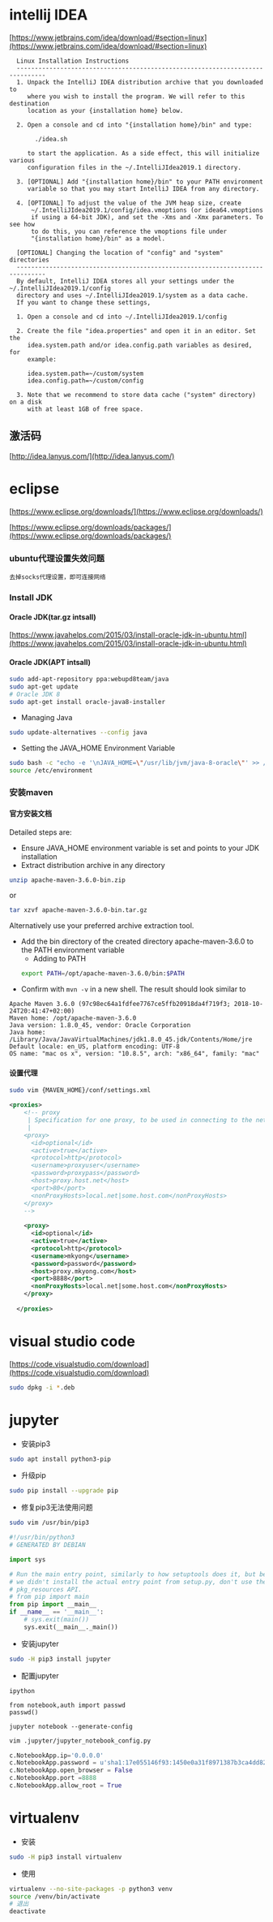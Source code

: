 # intellij IDEA

[https://www.jetbrains.com/idea/download/#section=linux](https://www.jetbrains.com/idea/download/#section=linux)

	  Linux Installation Instructions
	  ------------------------------------------------------------------------------
	  1. Unpack the IntelliJ IDEA distribution archive that you downloaded to
	     where you wish to install the program. We will refer to this destination
	     location as your {installation home} below.

	  2. Open a console and cd into "{installation home}/bin" and type:

	       ./idea.sh

	     to start the application. As a side effect, this will initialize various
	     configuration files in the ~/.IntelliJIdea2019.1 directory.

	  3. [OPTIONAL] Add "{installation home}/bin" to your PATH environment
	     variable so that you may start IntelliJ IDEA from any directory.

	  4. [OPTIONAL] To adjust the value of the JVM heap size, create
	      ~/.IntelliJIdea2019.1/config/idea.vmoptions (or idea64.vmoptions
	      if using a 64-bit JDK), and set the -Xms and -Xmx parameters. To see how
	      to do this, you can reference the vmoptions file under
	      "{installation home}/bin" as a model.

	  [OPTIONAL] Changing the location of "config" and "system" directories
	  ------------------------------------------------------------------------------
	  By default, IntelliJ IDEA stores all your settings under the ~/.IntelliJIdea2019.1/config
	  directory and uses ~/.IntelliJIdea2019.1/system as a data cache.
	  If you want to change these settings,

	  1. Open a console and cd into ~/.IntelliJIdea2019.1/config

	  2. Create the file "idea.properties" and open it in an editor. Set the
	     idea.system.path and/or idea.config.path variables as desired, for
	     example:

	     idea.system.path=~/custom/system
	     idea.config.path=~/custom/config

	  3. Note that we recommend to store data cache ("system" directory) on a disk
	     with at least 1GB of free space.
     
激活码
-----------------------------------------------
[http://idea.lanyus.com/](http://idea.lanyus.com/)

# eclipse

[https://www.eclipse.org/downloads/](https://www.eclipse.org/downloads/)

[https://www.eclipse.org/downloads/packages/](https://www.eclipse.org/downloads/packages/)

### ubuntu代理设置失效问题
`去掉socks代理设置，即可连接网络`

### Install JDK 
#### Oracle JDK(tar.gz intsall)
[https://www.javahelps.com/2015/03/install-oracle-jdk-in-ubuntu.html](https://www.javahelps.com/2015/03/install-oracle-jdk-in-ubuntu.html)

#### Oracle JDK(APT intsall)
```bash
sudo add-apt-repository ppa:webupd8team/java
sudo apt-get update
# Oracle JDK 8
sudo apt-get install oracle-java8-installer
```
- Managing Java
```bash
sudo update-alternatives --config java
```
- Setting the JAVA_HOME Environment Variable
```bash
sudo bash -c "echo -e '\nJAVA_HOME=\"/usr/lib/jvm/java-8-oracle\"' >> /etc/environment"
source /etc/environment
```
### 安装maven
#### 官方安装文档
Detailed steps are:

-   Ensure  JAVA_HOME  environment variable is set and points to your JDK installation
-   Extract distribution archive in any directory
```bash
unzip apache-maven-3.6.0-bin.zip
```
or
```bash
tar xzvf apache-maven-3.6.0-bin.tar.gz
```
Alternatively use your preferred archive extraction tool.

-   Add the  bin  directory of the created directory  apache-maven-3.6.0  to the  PATH  environment variable
	-   Adding to  PATH
	```bash
	export PATH=/opt/apache-maven-3.6.0/bin:$PATH
	```
-   Confirm with  `mvn -v`  in a new shell. The result should look similar to
```
Apache Maven 3.6.0 (97c98ec64a1fdfee7767ce5ffb20918da4f719f3; 2018-10-24T20:41:47+02:00)
Maven home: /opt/apache-maven-3.6.0
Java version: 1.8.0_45, vendor: Oracle Corporation
Java home: /Library/Java/JavaVirtualMachines/jdk1.8.0_45.jdk/Contents/Home/jre
Default locale: en_US, platform encoding: UTF-8
OS name: "mac os x", version: "10.8.5", arch: "x86_64", family: "mac"
```

#### 设置代理
```bash
sudo vim {MAVEN_HOME}/conf/settings.xml
```
```xml
<proxies>
    <!-- proxy
     | Specification for one proxy, to be used in connecting to the network.
     |
    <proxy>
      <id>optional</id>
      <active>true</active>
      <protocol>http</protocol>
      <username>proxyuser</username>
      <password>proxypass</password>
      <host>proxy.host.net</host>
      <port>80</port>
      <nonProxyHosts>local.net|some.host.com</nonProxyHosts>
    </proxy>
    -->
	
	<proxy>
      <id>optional</id>
      <active>true</active>
      <protocol>http</protocol>
      <username>mkyong</username>
      <password>password</password>
      <host>proxy.mkyong.com</host>
      <port>8888</port>
      <nonProxyHosts>local.net|some.host.com</nonProxyHosts>
    </proxy>
	
  </proxies>
```

# visual studio code

[https://code.visualstudio.com/download](https://code.visualstudio.com/download)

```bash
sudo dpkg -i *.deb
```

# jupyter
- 安装pip3
```bash
sudo apt install python3-pip
```
- 升级pip
```bash
sudo pip install --upgrade pip
```
- 修复pip3无法使用问题
```bash
sudo vim /usr/bin/pip3
```
```py
#!/usr/bin/python3
# GENERATED BY DEBIAN

import sys

# Run the main entry point, similarly to how setuptools does it, but because
# we didn't install the actual entry point from setup.py, don't use the
# pkg_resources API.
# from pip import main
from pip import __main__
if __name__ == '__main__':
    # sys.exit(main())
    sys.exit(__main__._main())
```
- 安装jupyter
```bash
sudo -H pip3 install jupyter
```
- 配置jupyter
```
ipython

from notebook,auth import passwd
passwd()
```
```
jupyter notebook --generate-config
```
```bash
vim .jupyter/jupyter_notebook_config.py
```
```py
c.NotebookApp.ip='0.0.0.0'
c.NotebookApp.password = u'sha1:17e055146f93:1450e0a31f8971387b3ca4dd82a19ee1f0c1ec59'
c.NotebookApp.open_browser = False
c.NotebookApp.port =8888
c.NotebookApp.allow_root = True
```

# virtualenv
- 安装
```bash
sudo -H pip3 install virtualenv
```
- 使用
```bash
virtualenv --no-site-packages -p python3 venv
source /venv/bin/activate
# 退出
deactivate
```
<!--stackedit_data:
eyJoaXN0b3J5IjpbMTk2NDUxNDg5OCwxNjQxMzM1MzA0LC0xNj
U4ODE5MTgxLDI5Njk5NTk4NywtNTU0MjA4MzU3LC0yMTAyMzgz
MzQyLC0zNDg4Mjg3NzgsLTE5NzQ5MDMyNDMsMTYwNjEzNjg0MC
wtMTQ4Nzk4MDU1MywtNDQ0Njg3ODgxLC0xNjE5MzI3ODA3LC01
MzQzNjM1NzMsMTQ4MzA5NjQ0LDU5NTIxNTU3MSw3NDk4MjAyOS
w0NjQ0MzQ3MywtMjA4ODc0NjYxMl19
-->